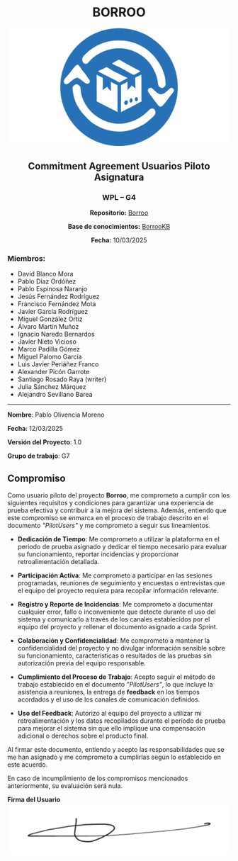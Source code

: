 <div align="center">

# BORROO

![](../../imagenes/borrooLogo.png)

##  Commitment Agreement Usuarios Piloto Asignatura 

### WPL – G4
**Repositorio:** [Borroo](https://github.com/ISPP-2425-G4/borroo)

**Base de conocimientos:** [BorrooKB](https://borrookb.netlify.app/)

**Fecha:** 10/03/2025


</div>

### Miembros:
- David Blanco Mora
- Pablo Díaz Ordóñez
- Pablo Espinosa Naranjo
- Jesús Fernández Rodríguez
- Francisco Fernández Mota
- Javier García Rodríguez
- Miguel González Ortiz
- Álvaro Martín Muñoz
- Ignacio Naredo Bernardos
- Javier Nieto Vicioso
- Marco Padilla Gómez
- Miguel Palomo García
- Luis Javier Periáñez Franco
- Alexander Picón Garrote
- Santiago Rosado Raya (writer)
- Julia Sánchez Márquez
- Alejandro Sevillano Barea



---
**Nombre**: Pablo Olivencia Moreno  

**Fecha**: 12/03/2025  

**Versión del Proyecto**: 1.0  

**Grupo de trabajo**: G7

## Compromiso

Como usuario piloto del proyecto **Borroo**, me comprometo a cumplir con los siguientes requisitos y condiciones para garantizar una experiencia de prueba efectiva y contribuir a la mejora del sistema. Además, entiendo que este compromiso se enmarca en el proceso de trabajo descrito en el documento *"PilotUsers"* y me comprometo a seguir sus lineamientos.  

- **Dedicación de Tiempo**: Me comprometo a utilizar la plataforma en el periodo de prueba asignado y dedicar el tiempo necesario para evaluar su funcionamiento, reportar incidencias y proporcionar retroalimentación detallada.  

- **Participación Activa**: Me comprometo a participar en las sesiones programadas, reuniones de seguimiento y encuestas o entrevistas que el equipo del proyecto requiera para recopilar información relevante.  

- **Registro y Reporte de Incidencias**: Me comprometo a documentar cualquier error, fallo o inconveniente que detecte durante el uso del sistema y comunicarlo a través de los canales establecidos por el equipo del proyecto y rellenar el documento asignado a cada Sprint.  

- **Colaboración y Confidencialidad**: Me comprometo a mantener la confidencialidad del proyecto y no divulgar información sensible sobre su funcionamiento, características o resultados de las pruebas sin autorización previa del equipo responsable.  

- **Cumplimiento del Proceso de Trabajo**: Acepto seguir el método de trabajo establecido en el documento *"PilotUsers"*, lo que incluye la asistencia a reuniones, la entrega de **feedback** en los tiempos acordados y el uso de los canales de comunicación definidos.  

- **Uso del Feedback**: Autorizo al equipo del proyecto a utilizar mi retroalimentación y los datos recopilados durante el período de prueba para mejorar el sistema sin que ello implique una compensación adicional o derechos sobre el producto final.  

Al firmar este documento, entiendo y acepto las responsabilidades que se me han asignado y me comprometo a cumplirlas según lo establecido en este acuerdo.  

En caso de incumplimiento de los compromisos mencionados anteriormente, su evaluación será nula.  

**Firma del Usuario**
![](firmasUp/firma_pablo.png)
